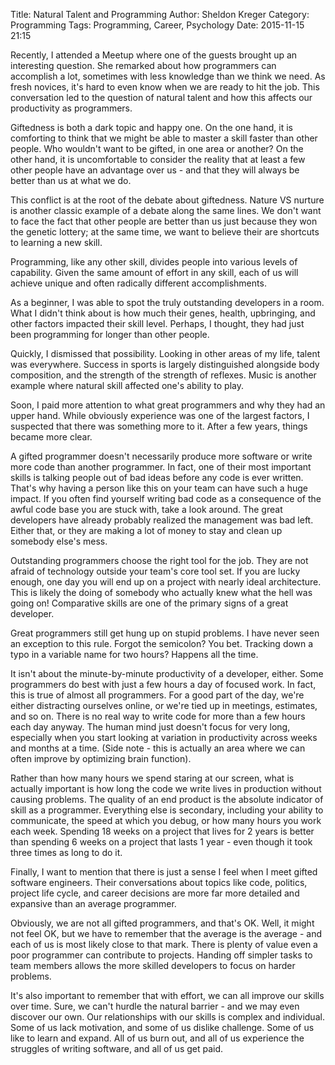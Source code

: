 Title: Natural Talent and Programming
Author: Sheldon Kreger
Category: Programming
Tags: Programming, Career, Psychology
Date: 2015-11-15 21:15

Recently, I attended a Meetup where one of the guests brought up an interesting question. She remarked about how programmers can accomplish a lot, sometimes with less knowledge than we think we need. As fresh novices, it's hard to even know when we are ready to hit the job. This conversation led to the question of natural talent and how this affects our productivity as programmers.

Giftedness is both a dark topic and happy one. On the one hand, it is comforting to think that we might be able to master a skill faster than other people. Who wouldn't want to be gifted, in one area or another? On the other hand, it is uncomfortable to consider the reality that at least a few other people have an advantage over us - and that they will always be better than us at what we do.

This conflict is at the root of the debate about giftedness. Nature VS nurture is another classic example of a debate along the same lines. We don't want to face the fact that other people are better than us just because they won the genetic lottery; at the same time, we want to believe their are shortcuts to learning a new skill.

Programming, like any other skill, divides people into various levels of capability. Given the same amount of effort in any skill, each of us will achieve unique and often radically different accomplishments.

As a beginner, I was able to spot the truly outstanding developers in a room. What I didn't think about is how much their genes, health, upbringing, and other factors impacted their skill level. Perhaps, I thought, they had just been programming for longer than other people.

Quickly, I dismissed that possibility. Looking in other areas of my life, talent was everywhere. Success in sports is largely distinguished alongside body composition, and the strength of the strength of reflexes. Music is another example where natural skill affected one's ability to play.

Soon, I paid more attention to what great programmers and why they had an upper hand. While obviously experience was one of the largest factors, I suspected that there was something more to it. After a few years, things became more clear.

A gifted programmer doesn't necessarily produce more software or write more code than another programmer. In fact, one of their most important skills is talking people out of bad ideas before any code is ever written. That's why having a person like this on your team can have such a huge impact. If you often find yourself writing bad code as a consequence of the awful code base you are stuck with, take a look around. The great developers have already probably realized the management was bad left. Either that, or they are making a lot of money to stay and clean up somebody else's mess.

Outstanding programmers choose the right tool for the job. They are not afraid of technology outside your team's core tool set. If you are lucky enough, one day you will end up on a project with nearly ideal architecture. This is likely the doing of somebody who actually knew what the hell was going on! Comparative skills are one of the primary signs of a great developer.

Great programmers still get hung up on stupid problems. I have never seen an exception to this rule. Forgot the semicolon? You bet. Tracking down a typo in a variable name for two hours? Happens all the time.

It isn't about the minute-by-minute productivity of a developer, either. Some programmers do best with just a few hours a day of focused work. In fact, this is true of almost all programmers. For a good part of the day, we're either distracting ourselves online, or we're tied up in meetings, estimates, and so on. There is no real way to write code for more than a few hours each day anyway. The human mind just doesn't focus for very long, especially when you start looking at variation in productivity across weeks and months at a time. (Side note - this is actually an area where we can often improve by optimizing brain function).

Rather than how many hours we spend staring at our screen, what is actually important is how long the code we write lives in production without causing problems. The quality of an end product is the absolute indicator of skill as a programmer. Everything else is secondary, including your ability to communicate, the speed at which you debug, or how many hours you work each week. Spending 18 weeks on a project that lives for 2 years is better than spending 6 weeks on a project that lasts 1 year - even though it took three times as long to do it.

Finally, I want to mention that there is just a sense I feel when I meet gifted software engineers. Their conversations about topics like code, politics, project life cycle, and career decisions are more far more detailed and expansive than an average programmer.

Obviously, we are not all gifted programmers, and that's OK. Well, it might not feel OK, but we have to remember that the average is the average - and each of us is most likely close to that mark. There is plenty of value even a poor programmer can contribute to projects. Handing off simpler tasks to team members allows the more skilled developers to focus on harder problems.

It's also important to remember that with effort, we can all improve our skills over time. Sure, we can't hurdle the natural barrier - and we may even discover our own. Our relationships with our skills is complex and individual. Some of us lack motivation, and some of us dislike challenge. Some of us like to learn and expand. All of us burn out, and all of us experience the struggles of writing software, and all of us get paid.
